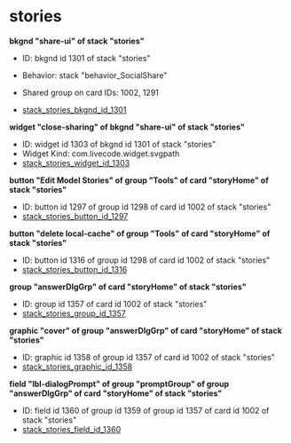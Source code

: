 # stories
**bkgnd "share-ui" of stack "stories"**
* ID: bkgnd id 1301 of stack "stories"
* Behavior: stack "behavior_SocialShare"

* Shared group on card IDs: 1002, 1291
* [stack_stories_bkgnd_id_1301](./../../ScriptTracker/modules/stories_Scripts/stack_stories_bkgnd_id_1301.livecodescript)

**widget "close-sharing" of bkgnd "share-ui" of stack "stories"**
* ID: widget id 1303 of bkgnd id 1301 of stack "stories"
* Widget Kind: com.livecode.widget.svgpath
* [stack_stories_widget_id_1303](./../../ScriptTracker/modules/stories_Scripts/stack_stories_widget_id_1303.livecodescript)

**button "Edit Model Stories" of group "Tools" of card "storyHome" of stack "stories"**
* ID: button id 1297 of group id 1298 of card id 1002 of stack "stories"
* [stack_stories_button_id_1297](./../../ScriptTracker/modules/stories_Scripts/stack_stories_button_id_1297.livecodescript)

**button "delete local-cache" of group "Tools" of card "storyHome" of stack "stories"**
* ID: button id 1316 of group id 1298 of card id 1002 of stack "stories"
* [stack_stories_button_id_1316](./../../ScriptTracker/modules/stories_Scripts/stack_stories_button_id_1316.livecodescript)

**group "answerDlgGrp" of card "storyHome" of stack "stories"**
* ID: group id 1357 of card id 1002 of stack "stories"
* [stack_stories_group_id_1357](./../../ScriptTracker/modules/stories_Scripts/stack_stories_group_id_1357.livecodescript)

**graphic "cover" of group "answerDlgGrp" of card "storyHome" of stack "stories"**
* ID: graphic id 1358 of group id 1357 of card id 1002 of stack "stories"
* [stack_stories_graphic_id_1358](./../../ScriptTracker/modules/stories_Scripts/stack_stories_graphic_id_1358.livecodescript)

**field "lbl-dialogPrompt" of group "promptGroup" of group "answerDlgGrp" of card "storyHome" of stack "stories"**
* ID: field id 1360 of group id 1359 of group id 1357 of card id 1002 of stack "stories"
* [stack_stories_field_id_1360](./../../ScriptTracker/modules/stories_Scripts/stack_stories_field_id_1360.livecodescript)

